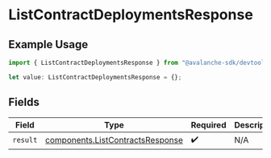 # ListContractDeploymentsResponse

## Example Usage

```typescript
import { ListContractDeploymentsResponse } from "@avalanche-sdk/devtools/models/operations";

let value: ListContractDeploymentsResponse = {};
```

## Fields

| Field                                                                                | Type                                                                                 | Required                                                                             | Description                                                                          |
| ------------------------------------------------------------------------------------ | ------------------------------------------------------------------------------------ | ------------------------------------------------------------------------------------ | ------------------------------------------------------------------------------------ |
| `result`                                                                             | [components.ListContractsResponse](../../models/components/listcontractsresponse.md) | :heavy_check_mark:                                                                   | N/A                                                                                  |